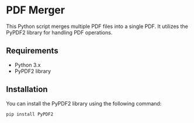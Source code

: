 # PDF Merger

This Python script merges multiple PDF files into a single PDF. It utilizes the PyPDF2 library for handling PDF operations.

## Requirements
- Python 3.x
- PyPDF2 library

## Installation
You can install the PyPDF2 library using the following command:
```bash
pip install PyPDF2
